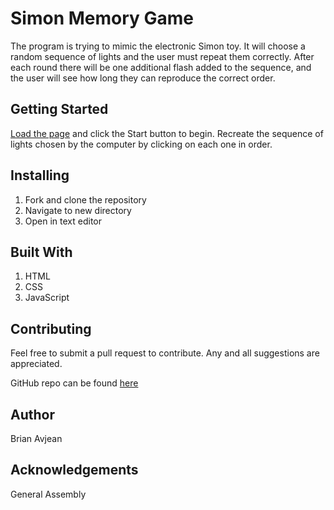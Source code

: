 # Simon Memory Game

The program is trying to mimic the electronic Simon toy. It will choose a random sequence of lights and the user must repeat them correctly. After each round there will be one additional flash added to the sequence, and the user will see how long they can reproduce the correct order.

## Getting Started

[Load the page](https://bavjean.github.io/frontend-game/) and click the Start button to begin. Recreate the sequence of lights chosen by the computer by clicking on each one in order.

## Installing

1. Fork and clone the repository
2. Navigate to new directory
3. Open in text editor

## Built With

1. HTML
2. CSS
3. JavaScript

## Contributing

Feel free to submit a pull request to contribute. Any and all suggestions are appreciated.

GitHub repo can be found [here](https://github.com/bavjean/frontend-game)

## Author

Brian Avjean

## Acknowledgements

General Assembly